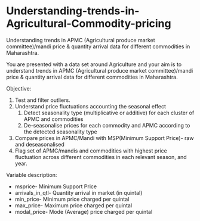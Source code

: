 # Understanding-trends-in-Agricultural-Commodity-pricing
Understanding trends in APMC (Agricultural produce market committee)/mandi price &amp; quantity arrival data for different commodities in Maharashtra.

You are presented with a data set around Agriculture and your aim is to understand trends in APMC (Agricultural produce market committee)/mandi price & quantity arrival data for different commodities in Maharashtra.

Objective:
1. Test and filter outliers. 
2. Understand price fluctuations accounting the seasonal effect 
    1. Detect seasonality type (multiplicative or additive) for each cluster of APMC and commodities 
    2. De-seasonalise prices for each commodity and APMC according to the detected seasonality type 
3. Compare prices in APMC/Mandi with MSP(Minimum Support Price)- raw and deseasonalised 
4. Flag set of APMC/mandis and commodities with highest price fluctuation across different commodities in each relevant season, and year.

Variable description:
* msprice- Minimum Support Price 
* arrivals_in_qtl- Quantity arrival in market (in quintal) 
* min_price- Minimum price charged per quintal 
* max_price- Maximum price charged per quintal 
* modal_price- Mode (Average) price charged per quintal 
